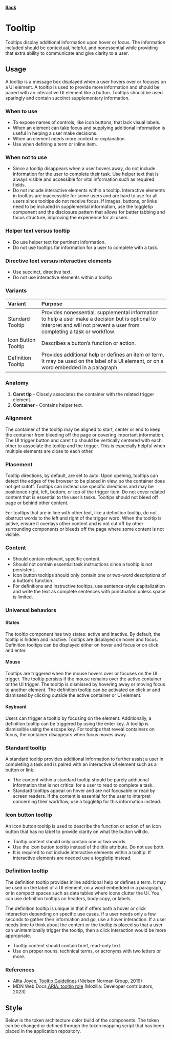 **[Back](components.md)**

# Tooltip

Tooltips display additional information upon hover or focus. The information included should be contextual, helpful, and nonessential while providing that extra ability to communicate and give clarity to a user.

## Usage

A tooltip is a message box displayed when a user hovers over or focuses on a UI element. A tooltip is used to provide more information and should be paired with an interactive UI element like a button. Tooltips should be used sparingly and contain succinct supplementary information.

### When to use

- To expose names of controls, like icon buttons, that lack visual labels.
- When an element can take focus and supplying additional information is useful in helping a user make decisions.
- When an element needs more context or explanation.
- Use when defining a term or inline item.

### When not to use

- Since a tooltip disappears when a user hovers away, do not include information for the user to complete their task. Use helper text that is always visible and accessible for vital information such as required fields.
- Do not include interactive elements within a tooltip. Interactive elements in tooltips are inaccessible for some users and are hard to use for all users since tooltips do not receive focus. If images, buttons, or links need to be included in supplemental information, use the toggletip component and the disclosure pattern that allows for better tabbing and focus structure, improving the experience for all users.

### Helper text versus tooltip

- Do use helper text for pertinent information.
- Do not use tooltips for information for a user to complete with a task.

### Directive text versus interactive elements

- Use succinct, directive text.
- Do not use interactive elements within a tooltip

### Variants

| Variant               | Purpose |
|:--------------------- | :------ |
| Standard Tooltip      | Provides nonessential, supplemental information to help a user make a decision but is optional to interpret and will not prevent a user from completing a task or workflow. |
| Icon Button Tooltip   | Describes a button’s function or action. |
| Definition Tooltip    | Provides additional help or defines an item or term. It may be used on the label of a UI element, or on a word embedded in a paragraph. |

### Anatomy

1. **Caret tip** - Closely associates the container with the related trigger element.
2. **Container** - Contains helper text.

### Alignment

The container of the tooltip may be aligned to start, center or end to keep the container from bleeding off the page or covering important information. The UI trigger button and caret tip should be vertically centered with each other to associate the tooltip and the trigger. This is especially helpful when multiple elements are close to each other.

### Placement

Tooltip directions, by default, are set to auto. Upon opening, tooltips can detect the edges of the browser to be placed in view, so the container does not get cutoff. Tooltips can instead use specific directions and may be positioned right, left, bottom, or top of the trigger item. Do not cover related content that is essential to the user’s tasks. Tooltips should not bleed off page or behind other content.

For tooltips that are in line with other text, like a definition tooltip, do not obstruct words to the left and right of the trigger word. When the tooltip is active, ensure it overlays other content and is not cut off by other surrounding components or bleeds off the page where some content is not visible.

### Content

- Should contain relevant, specific content.
- Should not contain essential task instructions since a tooltip is not persistent.
- Icon button tooltips should only contain one or two-word descriptions of a button’s function.
- For definitions and instructive tooltips, use sentence-style capitalization and write the text as complete sentences with punctuation unless space is limited.

### Universal behaviors

#### States

The tooltip component has two states: active and inactive. By default, the tooltip is hidden and inactive. Tooltips are displayed on hover and focus. Definition tooltips can be displayed either on hover and focus or on click and enter.

#### Mouse

Tooltips are triggered when the mouse hovers over or focuses on the UI trigger. The tooltip persists if the mouse remains over the active container or the UI trigger. The tooltip is dismissed by hovering away or moving focus to another element. The definition tooltip can be activated on click or and dismissed by clicking outside the active container or UI element.

#### Keyboard

Users can trigger a tooltip by focusing on the element. Additionally, a definition tooltip can be triggered by using the enter key. A tooltip is dismissible using the escape key. For tooltips that reveal containers on focus, the container disappears when focus moves away.

### Standard tooltip

A standard tooltip provides additional information to further assist a user in completing a task and is paired with an interactive UI element such as a button or link.

- The content within a standard tooltip should be purely additional information that is not critical for a user to read to complete a task.
- Standard tooltips appear on hover and are not focusable or read by screen readers. If the content is essential for the user to interpret concerning their workflow, use a toggletip for this information instead.

### Icon button tooltip

An icon button tooltip is used to describe the function or action of an icon button that has no label to provide clarity on what the button will do.

- Tooltip content should only contain one or two words.
- Use the icon button tooltip instead of the title attribute. Do not use both.
- It is required to not include interactive elements within a tooltip. If interactive elements are needed use a toggletip instead.

### Definition tooltip

The definition tooltip provides inline additional help or defines a term. It may be used on the label of a UI element, on a word embedded in a paragraph, or in compact spaces such as data tables where icons clutter the UI. You can use definition tooltips on headers, body copy, or labels.

The definition tooltip is unique in that if offers both a hover or click interaction depending on specific use cases. If a user needs only a few seconds to gather their information and go, use a hover interaction. If a user needs time to think about the content or the tooltip is placed so that a user can unintentionally trigger the tooltip, then a click interaction would be more appropriate.

- Tooltip content should contain brief, read-only text.
- Use on proper nouns, technical terms, or acronyms with two letters or more.

### References

- Alita Joyce, [Tooltip Guidelines](https://www.nngroup.com/articles/tooltip-guidelines/) (Nielsen Norman Group, 2019)
- MDN Web Docs,[ARIA: tooltip role](https://developer.mozilla.org/en-US/docs/Web/Accessibility/ARIA/Roles/tooltip_role) (Mozilla: Developer contributors, 2023)

## Style

Below is the token architecture color build of the components. The token can be changed or defined through the token mapping script that has been placed in the application repository.
